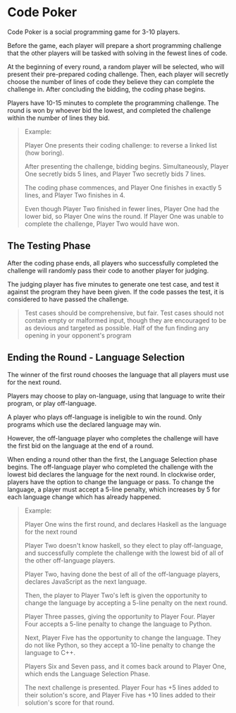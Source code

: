 # Code Poker

Code Poker is a social programming game for 3-10 players.

Before the game, each player will prepare a short programming challenge that
the other players will be tasked with solving in the fewest lines of code.

At the beginning of every round, a random player will be selected,
who will present their pre-prepared coding challenge.
Then, each player will secretly choose the number of lines of code they
believe they can complete the challenge in. After concluding the bidding, the coding phase begins.

Players have 10-15 minutes to complete the programming challenge.
The round is won by whoever bid the lowest, and completed the challenge within the number of lines they bid.
> Example:
>
> Player One presents their coding challenge: to reverse a linked list (how boring).
>
> After presenting the challenge, bidding begins. 
> Simultaneously, Player One secretly bids 5 lines, and Player Two secretly bids 7 lines.
>
> The coding phase commences, and Player One finishes in exactly 5 lines, and Player Two finishes in 4.
>
> Even though Player Two finished in fewer lines, Player One had the lower bid, so Player One wins the round. If Player One was unable to complete the challenge, Player Two would have won.  

## The Testing Phase

After the coding phase ends, all players who successfully
completed the challenge will randomly pass their code to another player for judging.

The judging player has five minutes to generate one test case, and test it against the program they have been given. If the code passes the test, it is considered to have passed the challenge.

> Test cases should be comprehensive, but fair. 
> Test cases should not contain empty or malformed input, though they are encouraged to be as devious and targeted as possible. Half of the fun finding any opening in your opponent's program

## Ending the Round - Language Selection

The winner of the first round chooses the language that
all players must use for the next round.

Players may choose to play on-language, using that language to write their program, or play off-language.

A player who plays off-language is ineligible to win the round. Only programs which use the declared language may win.

However, the off-language player who completes the challenge will have the first bid on the language at the end of a round.

When ending a round other than the first, the Language Selection phase begins. The off-language player who completed the challenge with the lowest bid declares the language for the next round. In clockwise order, players have the option to change the language or pass. To change the language, a player must accept a 5-line penalty, which increases by 5 for each language change which has already happened. 
> Example:
>
> Player One wins the first round, and declares Haskell as the language for the next round
>
> Player Two doesn't know haskell, so they elect to play off-language, and successfully complete the challenge with the lowest bid of all of the other off-language players.
>
> Player Two, having done the best of all of the off-language players, declares JavaScript as the next language.
> 
> Then, the player to Player Two's left is given the opportunity to change the language by accepting a 5-line penalty on the next round.
> 
> Player Three passes, giving the opportunity to Player Four.
> Player Four accepts a 5-line penalty to change the language to Python.
>
> Next, Player Five has the opportunity to change the language. They do not like Python, so they accept a 10-line penalty to change the language to C++.
>
> Players Six and Seven pass, and it comes back around to Player One, which ends the Language Selection Phase.
>
> The next challenge is presented. Player Four has +5 lines added to their solution's score, and Player Five has +10 lines added to their solution's score for that round.

